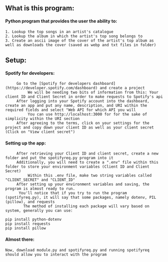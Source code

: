 ## What is this program:

#### Python program that provides the user the ability to:
    1. Lookup the top songs in an artist's catalogue
    2. Lookup the album in which the artist's top song belongs to
    3. Create an ascii image of the cover of the artist's top album as well as downloads the cover (saved as webp and txt files in folder)

## Setup:
#### Spotify for developers:
         Go to the [Spotify for developers dashboard](https://developer.spotify.com/dashboard) and create a project
              We will be needing two bits of information from this: Your client ID and Client Secret in order to make requests to Spotify's api
         After logging into your Spotify account into the dashboard, create an app and put any name, description, and URI within the required fields and select "Web API for which API you will
              You can use http://localhost:3000 for for the sake of simplicity within the URI section
         After agreeing to the terms, click on your settings for the project and copy down your client ID as well as your client secret (Click on "View client secret")
    
#### Setting up the app:
         After retrieving your Client ID and client secret, create a new folder and put the spotifyreq.py program into it
         Additionally, you will need to create a ".env" file within this folder to store your environment variables (Client ID and Client Secret)
              Within this .env file, make two string variables called "CLIENT_SECRET" and "CLIENT_ID"
         After setting up your environment variables and saving, the program is almost ready to run.
          You'll notice that if you try to run the program (spotifyreq.py), it will say that some packages, namely dotenv, PIL (pillow), and requests
            The method of installing each package will vary based on system, generally you can use:
```
pip install python-dotenv
pip install requests
pip install pillow
```
#### Almost there:
    Now, download module.py and spotifyreq.py and running spotifyreq should allow you to interact with the program

